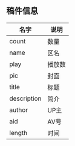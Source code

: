 ## 稿件信息
|名字|说明|
|----|----|
|count|数量|
|name|区名|
|play|播放数|
|pic|封面|
|title|标题|
|description|简介|
|author|UP主|
|aid|AV号|
|length|时间|

